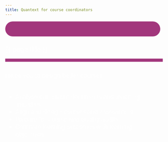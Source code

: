 ```yaml
---
title: Quantext for course coordinators
---
```

<div class="main-theme-fill-menu index_box">
    <div class="pt-0 pb-0" style="background: url('/static/img/whiteboard.jpg');color:white;position: relative;opacity: 1;background-size:cover;background-position:top right">
        <div class="col-md-6 pl-5 pr-5 pb-5 mt-0 mb-5 pt-5" style="z-index: 4;">
            <div class="centerFlex">
                <div style="background:#a2367c;padding: 1.5rem .8rem;border-radius: 10rem;margin-right: .5rem;margin-bottom: .5rem;">
                    <div class="inner-icon quantext-user" style="margin-bottom: -1rem;font-size: 2rem;margin-top: -.5rem;"></div>
                </div>
                <h2 style="font-weight:300">{{ page.title }}</h2>
            </div>
            <div style="border-bottom:10px solid #a2367c;margin-bottom:2rem"></div>
            <div style="font-size: 1.2rem;font-weight: 300;">
                Helps you to design better courses:
                <br><br>
                <ul>
                    <li>Analyse curriculum documents and teaching materials.</li>
                    <li>Align and design courses and assessment.</li>
                    <li>Prepare for course and quality audits.</li>
                    <li>Compare learning outcomes with learning objectives.</li>
                </ul>
            </div>
        </div>
        <div class="col-md-6" style="background: #220c1a;position: absolute;top: 0;bottom: 0;left: 0;opacity: .95;z-index: 0;"></div>
    </div>
</div>
